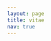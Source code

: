 ```yaml
---
layout: page
title: vitae
nav: true
---
```


<!-- Click [here](/assets/pdf/CV.pdf) to access my CV -->

<object data="/assets/pdf/CV.pdf" type="application/pdf" width="800px" height="700px">
</object>